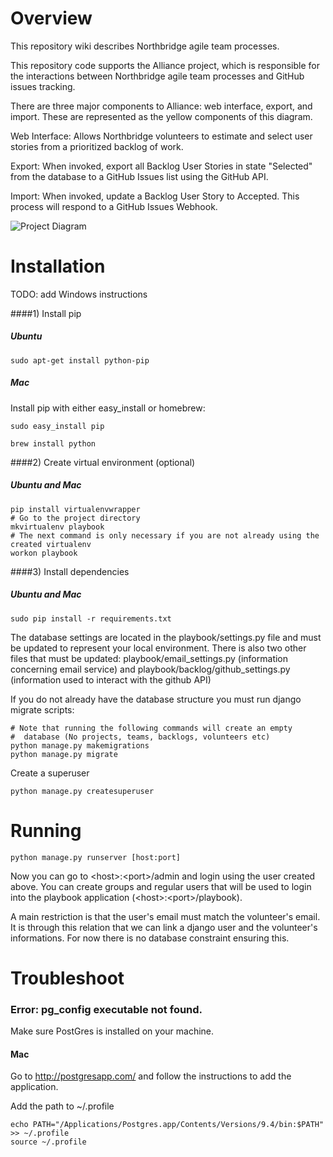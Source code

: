 Overview
========

This repository wiki describes Northbridge agile team processes.

This repository code supports the Alliance project, which is responsible for the interactions between Northbridge agile team processes and GitHub issues tracking.

There are three major components to Alliance: web interface, export, and import. These are represented as the yellow components of this diagram.

Web Interface: Allows Northbridge volunteers to estimate and select user stories from a prioritized backlog of work.

Export: When invoked, export all Backlog User Stories in state "Selected" from the database to a GitHub Issues list using the GitHub API.

Import: When invoked, update a Backlog User Story to Accepted. This process will respond to a GitHub Issues Webhook.

![Project Diagram](http://northbridgetech.org/images/alliance2.jpg)

Installation
============
TODO: add Windows instructions

####1) Install pip

##### Ubuntu
	
	sudo apt-get install python-pip
	
##### Mac

Install pip with either easy_install or homebrew:
	
	sudo easy_install pip

	brew install python
	
####2) Create virtual environment (optional)

##### Ubuntu and Mac
	pip install virtualenvwrapper
	# Go to the project directory
	mkvirtualenv playbook
	# The next command is only necessary if you are not already using the created virtualenv
	workon playbook
	
####3) Install dependencies

##### Ubuntu and Mac

	sudo pip install -r requirements.txt


The database settings are located in the playbook/settings.py file and must be updated to represent your local environment. There is also two other files that must be updated: playbook/email_settings.py (information concerning email service) and playbook/backlog/github_settings.py (information used to interact with the github API)

If you do not already have the database structure you must run django migrate scripts:

	# Note that running the following commands will create an empty
	#  database (No projects, teams, backlogs, volunteers etc)
	python manage.py makemigrations
	python manage.py migrate

Create a superuser

	python manage.py createsuperuser

Running
=======

	python manage.py runserver [host:port]


Now you can go to \<host\>:\<port\>/admin and login using the user created above. You can create groups and regular users that will be used to login into the playbook application (\<host\>:\<port\>/playbook).

A main restriction is that the user's email must match the volunteer's email. It is through this relation that we can link a django user and the volunteer's informations. For now there is no database constraint ensuring this.


Troubleshoot
============
### Error: pg_config executable not found.
	
Make sure PostGres is installed on your machine.

#### Mac

Go to http://postgresapp.com/ and follow the instructions to add the application.

Add the path to ~/.profile
	
	echo PATH="/Applications/Postgres.app/Contents/Versions/9.4/bin:$PATH" >> ~/.profile
	source ~/.profile
